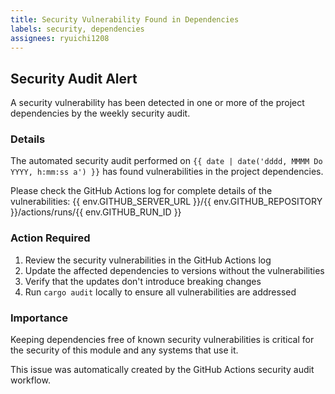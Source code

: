 ```yaml
---
title: Security Vulnerability Found in Dependencies
labels: security, dependencies
assignees: ryuichi1208
---
```


## Security Audit Alert

A security vulnerability has been detected in one or more of the project dependencies by the weekly security audit.

### Details

The automated security audit performed on `{{ date | date('dddd, MMMM Do YYYY, h:mm:ss a') }}` has found vulnerabilities in the project dependencies.

Please check the GitHub Actions log for complete details of the vulnerabilities:
{{ env.GITHUB_SERVER_URL }}/{{ env.GITHUB_REPOSITORY }}/actions/runs/{{ env.GITHUB_RUN_ID }}

### Action Required

1. Review the security vulnerabilities in the GitHub Actions log
2. Update the affected dependencies to versions without the vulnerabilities
3. Verify that the updates don't introduce breaking changes
4. Run `cargo audit` locally to ensure all vulnerabilities are addressed

### Importance

Keeping dependencies free of known security vulnerabilities is critical for the security of this module and any systems that use it.

This issue was automatically created by the GitHub Actions security audit workflow.
